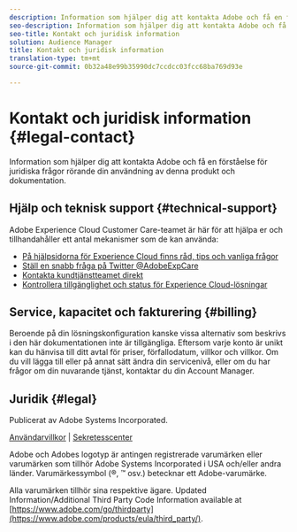 ```yaml
---
description: Information som hjälper dig att kontakta Adobe och få en förståelse för juridiska frågor rörande din användning av denna produkt och dokumentation.
seo-description: Information som hjälper dig att kontakta Adobe och få en förståelse för juridiska frågor rörande din användning av denna produkt och dokumentation.
seo-title: Kontakt och juridisk information
solution: Audience Manager
title: Kontakt och juridisk information
translation-type: tm+mt
source-git-commit: 0b32a48e99b35990dc7ccdcc03fcc68ba769d93e

---
```



# Kontakt och juridisk information {#legal-contact}

Information som hjälper dig att kontakta Adobe och få en förståelse för juridiska frågor rörande din användning av denna produkt och dokumentation.

## Hjälp och teknisk support {#technical-support}

Adobe Experience Cloud Customer Care-teamet är här för att hjälpa er och tillhandahåller ett antal mekanismer som de kan använda:

* [På hjälpsidorna för Experience Cloud finns råd, tips och vanliga frågor](https://helpx.adobe.com/support.ec.html)
* [Ställ en snabb fråga på Twitter @AdobeExpCare](https://twitter.com/AdobeExpCare)
* [Kontakta kundtjänstteamet direkt](https://helpx.adobe.com/contact/enterprise-support.ec.html)
* [Kontrollera tillgänglighet och status för Experience Cloud-lösningar](https://status.adobe.com/)

## Service, kapacitet och fakturering {#billing}

Beroende på din lösningskonfiguration kanske vissa alternativ som beskrivs i den här dokumentationen inte är tillgängliga. Eftersom varje konto är unikt kan du hänvisa till ditt avtal för priser, förfallodatum, villkor och villkor. Om du vill lägga till eller på annat sätt ändra din servicenivå, eller om du har frågor om din nuvarande tjänst, kontaktar du din Account Manager.

## Juridik {#legal}

Publicerat av Adobe Systems Incorporated.

[Användarvillkor](https://marketing.adobe.com/resources/help/en_US/terms.html) | [Sekretesscenter](https://www.adobe.com/privacy.html)

Adobe och Adobes logotyp är antingen registrerade varumärken eller varumärken som tillhör Adobe Systems Incorporated i USA och/eller andra länder. Varumärkessymbol (®, ™ osv.) betecknar ett Adobe-varumärke.

Alla varumärken tillhör sina respektive ägare. Updated Information/Additional Third Party Code Information available at [https://www.adobe.com/go/thirdparty](https://www.adobe.com/products/eula/third_party/).
